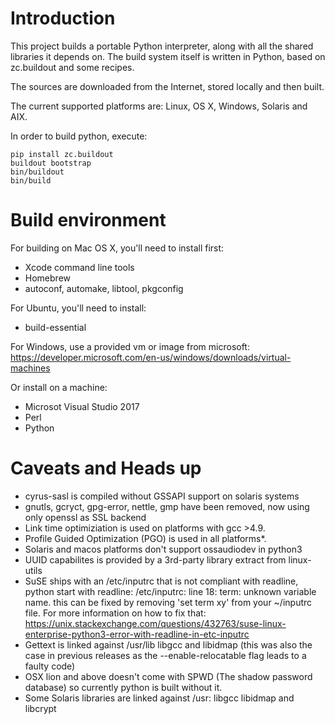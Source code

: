 
Introduction
============

This project builds a portable Python interpreter, along with all the shared libraries it depends on.
The build system itself is written in Python, based on zc.buildout and some recipes.

The sources are downloaded from the Internet, stored locally and then built.

The current supported platforms are: Linux, OS X, Windows, Solaris and AIX.

In order to build python, execute:

    pip install zc.buildout
    buildout bootstrap
    bin/buildout
    bin/build

Build environment
=================

For building on Mac OS X, you'll need to install first:
* Xcode command line tools
* Homebrew
* autoconf, automake, libtool, pkgconfig

For Ubuntu, you'll need to install:
* build-essential

For Windows, use a provided vm or image from microsoft:
https://developer.microsoft.com/en-us/windows/downloads/virtual-machines

Or install on a machine:
* Microsot Visual Studio 2017
* Perl
* Python


Caveats and Heads up
====================

* cyrus-sasl is compiled without GSSAPI support on solaris systems
* gnutls, gcryct, gpg-error, nettle, gmp have been removed, now using only openssl as SSL backend
* Link time optimiziation is used on platforms with gcc >4.9.
* Profile Guided Optimization (PGO) is used in all platforms*.
* Solaris and macos platforms don't support ossaudiodev in python3
* UUID capabilites is provided by a 3rd-party library extract from linux-utils
* SuSE ships with an /etc/inputrc that is not compliant with readline, python start with readline: /etc/inputrc: line 18: term: unknown variable name.
this can be fixed by removing 'set term xy' from your ~/inputrc file. For more information on how to fix that:
https://unix.stackexchange.com/questions/432763/suse-linux-enterprise-python3-error-with-readline-in-etc-inputrc
* Gettext is linked against /usr/lib libgcc and libidmap (this was also the case in previous releases as the --enable-relocatable flag leads to a faulty code)
* OSX lion and above doesn't come with SPWD (The shadow password database) so currently python is built without it.
* Some Solaris libraries are linked against /usr: libgcc libidmap and libcrypt
